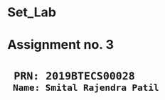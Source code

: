 # Set_Lab
<h1> Assignment no. 3 <h1>
  <code> PRN: 2019BTECS00028 <code> </br
  <code> Name: Smital Rajendra Patil <code> </br>
    
